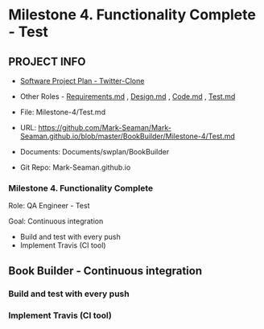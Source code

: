 # Milestone 4. Functionality Complete - Test


## PROJECT INFO

* [Software Project Plan - Twitter-Clone](../Index.md)

* Other Roles - [Requirements.md](Requirements.md)
, [Design.md](Design.md)
, [Code.md](Code.md)
, [Test.md](Test.md)



* File: Milestone-4/Test.md

* URL: https://github.com/Mark-Seaman/Mark-Seaman.github.io/blob/master/BookBuilder/Milestone-4/Test.md

* Documents: Documents/swplan/BookBuilder

* Git Repo: Mark-Seaman.github.io




### Milestone 4. Functionality Complete



Role: QA Engineer - Test

Goal: Continuous integration

* Build and test with every push
* Implement Travis (CI tool)



## Book Builder - Continuous integration



### Build and test with every push


### Implement Travis (CI tool)
